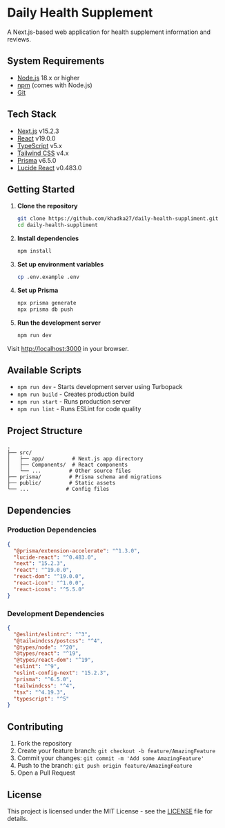 # Daily Health Supplement

A Next.js-based web application for health supplement information and reviews.

## System Requirements

- [Node.js](https://nodejs.org/) 18.x or higher
- [npm](https://www.npmjs.com/) (comes with Node.js)
- [Git](https://git-scm.com/)

## Tech Stack

- [Next.js](https://nextjs.org/) v15.2.3
- [React](https://reactjs.org/) v19.0.0
- [TypeScript](https://www.typescriptlang.org/) v5.x
- [Tailwind CSS](https://tailwindcss.com/) v4.x
- [Prisma](https://www.prisma.io/) v6.5.0
- [Lucide React](https://lucide.dev/) v0.483.0

## Getting Started

1. **Clone the repository**

   ```bash
   git clone https://github.com/khadka27/daily-health-suppliment.git
   cd daily-health-suppliment
   ```

2. **Install dependencies**

   ```bash
   npm install
   ```

3. **Set up environment variables**

   ```bash
   cp .env.example .env
   ```

4. **Set up Prisma**

   ```bash
   npx prisma generate
   npx prisma db push
   ```

5. **Run the development server**
   ```bash
   npm run dev
   ```

Visit [http://localhost:3000](http://localhost:3000) in your browser.

## Available Scripts

- `npm run dev` - Starts development server using Turbopack
- `npm run build` - Creates production build
- `npm run start` - Runs production server
- `npm run lint` - Runs ESLint for code quality

## Project Structure

```
.
├── src/
│   ├── app/         # Next.js app directory
│   ├── Components/  # React components
│   └── ...         # Other source files
├── prisma/         # Prisma schema and migrations
├── public/         # Static assets
└── ...            # Config files
```

## Dependencies

### Production Dependencies

```json
{
  "@prisma/extension-accelerate": "^1.3.0",
  "lucide-react": "^0.483.0",
  "next": "15.2.3",
  "react": "^19.0.0",
  "react-dom": "^19.0.0",
  "react-icon": "^1.0.0",
  "react-icons": "^5.5.0"
}
```

### Development Dependencies

```json
{
  "@eslint/eslintrc": "^3",
  "@tailwindcss/postcss": "^4",
  "@types/node": "^20",
  "@types/react": "^19",
  "@types/react-dom": "^19",
  "eslint": "^9",
  "eslint-config-next": "15.2.3",
  "prisma": "^6.5.0",
  "tailwindcss": "^4",
  "tsx": "^4.19.3",
  "typescript": "^5"
}
```

## Contributing

1. Fork the repository
2. Create your feature branch: `git checkout -b feature/AmazingFeature`
3. Commit your changes: `git commit -m 'Add some AmazingFeature'`
4. Push to the branch: `git push origin feature/AmazingFeature`
5. Open a Pull Request

## License

This project is licensed under the MIT License - see the [LICENSE](LICENSE) file for details.
